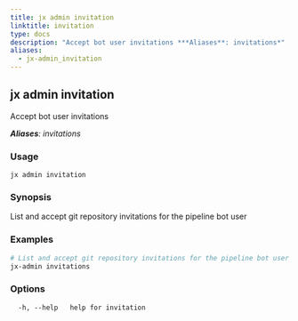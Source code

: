 ```yaml
---
title: jx admin invitation
linktitle: invitation
type: docs
description: "Accept bot user invitations ***Aliases**: invitations*"
aliases:
  - jx-admin_invitation
---
```


## jx admin invitation

Accept bot user invitations

***Aliases**: invitations*

### Usage

```
jx admin invitation
```

### Synopsis

List and accept git repository invitations for the pipeline bot user

### Examples

  ```bash
  # List and accept git repository invitations for the pipeline bot user
  jx-admin invitations

  ```
### Options

```
  -h, --help   help for invitation
```

